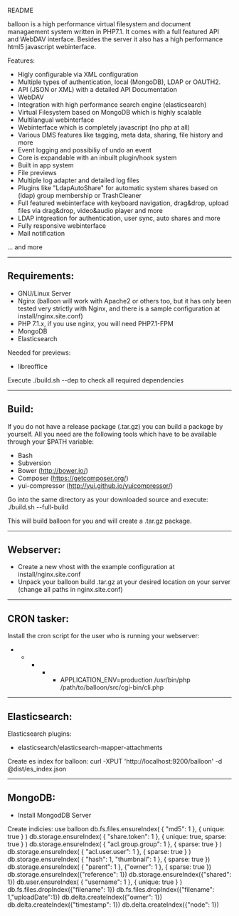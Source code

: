 README

balloon is a high performance virtual filesystem and document managaement system  written in PHP7.1.
It comes with a full featured API and WebDAV interface. 
Besides the server it also has a high performance html5 javascript webinterface.

Features:

* Higly configurable via XML configuration
* Multiple types of authentication, local (MongoDB), LDAP or OAUTH2. 
* API (JSON or XML) with a detailed API Documentation
* WebDAV
* Integration with high performance search engine (elasticsearch)
* Virtual Filesystem based on MongoDB which is highly scalable
* Multilangual webinterface
* Webinterface which is completely javascript (no php at all)
* Various DMS features like tagging, meta data, sharing, file history and more
* Event logging and possibiliy of undo an event
* Core is expandable with an inbuilt plugin/hook system
* Built in app system
* File previews
* Multiple log adapter and detailed log files
* Plugins like "LdapAutoShare" for automatic system shares based on (ldap) group membership or TrashCleaner
* Full featured webinterface with keyboard navigation, drag&drop, upload files via drag&drop, video&audio player and more
* LDAP intgreation for authentication, user sync, auto shares and more
* Fully responsive webinterface
* Mail notification

... and more

---------------
Requirements:
---------------
* GNU/Linux Server
* Nginx
  (balloon will work with Apache2 or others too, but it has only been tested very strictly with Nginx,
   and there is a sample configuration at install/nginx.site.conf)
* PHP 7.1.x, if you use nginx, you will need PHP7.1-FPM
* MongoDB
* Elasticsearch

Needed for previews:
* libreoffice

Execute ./build.sh --dep to check all required dependencies

---------------
Build:
---------------
If you do not have a release package (.tar.gz) you can build a package by yourself.
All you need are the following tools which have to be available through your $PATH variable:

* Bash
* Subversion
* Bower (http://bower.io/)
* Composer (https://getcomposer.org/)
* yui-compressor (http://yui.github.io/yuicompressor/)

Go into the same directory as your downloaded source and execute:
./build.sh --full-build

This will build balloon for you and will create a .tar.gz package.

---------------
Webserver:
---------------
* Create a new vhost with the example configuration at install/nginx.site.conf
* Unpack your balloon build .tar.gz at your desired location on your server (change all paths in nginx.site.conf)

---------------
CRON tasker:
---------------
Install the cron script for the user who is running your webserver:
* * * * * APPLICATION_ENV=production /usr/bin/php /path/to/balloon/src/cgi-bin/cli.php

---------------
Elasticsearch:
---------------
Elasticsearch plugins:
* elasticsearch/elasticsearch-mapper-attachments

Create es index for balloon:
curl -XPUT 'http://localhost:9200/balloon' -d @dist/es_index.json

---------------------------------------------
MongoDB:
---------------------------------------------
* Install MongodDB Server

Create indicies:
use balloon
db.fs.files.ensureIndex( { "md5": 1 }, { unique: true } )
db.storage.ensureIndex( { "share.token": 1 }, { unique: true, sparse: true } )
db.storage.ensureIndex( { "acl.group.group": 1 }, { sparse: true } )
db.storage.ensureIndex( { "acl.user.user": 1 }, { sparse: true } )
db.storage.ensureIndex( { "hash": 1, "thumbnail": 1 }, { sparse: true })
db.storage.ensureIndex( { "parent": 1 }, {"owner": 1 }, { sparse: true })
db.storage.ensureIndex({"reference": 1})
db.storage.ensureIndex({"shared": 1})
db.user.ensureIndex( { "username": 1 }, { unique: true } )
db.fs.files.dropIndex({"filename": 1})
db.fs.files.dropIndex({"filename": 1,"uploadDate":1})
db.delta.createIndex({"owner": 1})
db.delta.createIndex({"timestamp": 1})
db.delta.createIndex({"node": 1})
